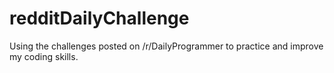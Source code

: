 # redditDailyChallenge
Using the challenges posted on /r/DailyProgrammer to practice and improve my coding skills. 
